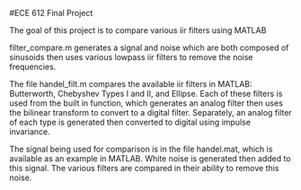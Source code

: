 #ECE 612 Final Project

The goal of this project is to compare various iir filters using MATLAB

filter_compare.m generates a signal and noise which are both composed of sinusoids then uses various lowpass iir filters to remove the noise frequencies.

The file handel_filt.m compares the available iir filters in MATLAB: Butterworth, Chebyshev Types I and II, and Ellipse.  Each of these filters is used from the built in function, which generates an analog filter then uses the bilinear transform to convert to a digital filter.  Separately, an analog filter of each type is generated then converted to digital using impulse invariance.

The signal being used for comparison is in the file handel.mat, which is available as an example in MATLAB.  White noise is generated then added to this signal.  The various filters are compared in their ability to remove this noise.

